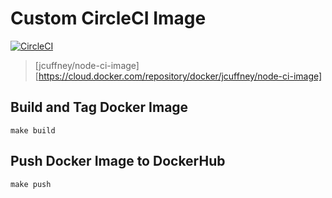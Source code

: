 # Custom CircleCI Image

[![CircleCI](circle-ci-badge)](circle-ci-url)


> [jcuffney/node-ci-image][https://cloud.docker.com/repository/docker/jcuffney/node-ci-image]

## Build and Tag Docker Image

`make build`

## Push Docker Image to DockerHub

`make push`



<!-- Markdown link & img dfn's -->
[circle-ci-badge]: https://circleci.com/gh/jcuffney/node-ci-image.svg?style=svg
[circle-ci-url]: https://circleci.com/gh/jcuffney/node-ci-image
